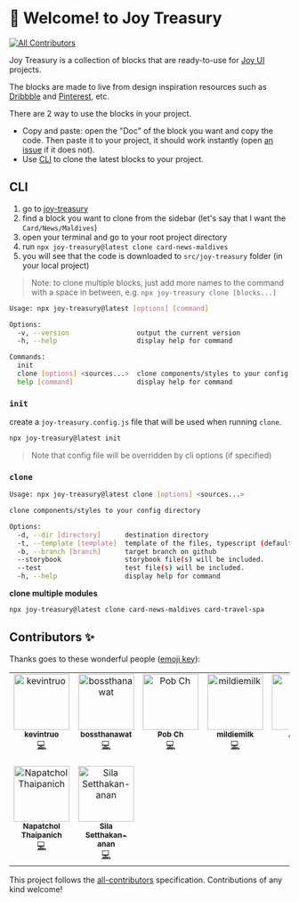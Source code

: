 # 👋 Welcome! to Joy Treasury
<!-- ALL-CONTRIBUTORS-BADGE:START - Do not remove or modify this section -->
[![All Contributors](https://img.shields.io/badge/all_contributors-9-orange.svg?style=flat-square)](#contributors-)
<!-- ALL-CONTRIBUTORS-BADGE:END -->

Joy Treasury is a collection of blocks that are ready-to-use for [Joy UI](https://mui.com/joy-ui/getting-started/) projects.

The blocks are made to live from design inspiration resources such as [Dribbble](https://dribbble.com/) and [Pinterest](https://www.pinterest.com/), etc.

There are 2 way to use the blocks in your project.

- Copy and paste: open the "Doc" of the block you want and copy the code. Then paste it to your project, it should work instantly (open [an issue](https://github.com/siriwatknp/joy-treasury/issues/new) if it does not).
- Use [CLI](#cli) to clone the latest blocks to your project.

## CLI

1. go to [joy-treasury](https://siriwatknp.github.io/joy-treasury/)
2. find a block you want to clone from the sidebar (let's say that I want the `Card/News/Maldives`)
3. open your terminal and go to your root project directory
4. run `npx joy-treasury@latest clone card-news-maldives`
5. you will see that the code is downloaded to `src/joy-treasury` folder (in your local project)

> Note: to clone multiple blocks, just add more names to the command with a space in between, e.g. `npx joy-treasury clone [blocks...]`

```bash
Usage: npx joy-treasury@latest [options] [command]

Options:
  -v, --version                 output the current version
  -h, --help                    display help for command

Commands:
  init
  clone [options] <sources...>  clone components/styles to your config directory
  help [command]                display help for command
```

### `init`

create a `joy-treasury.config.js` file that will be used when running `clone`.

```bash
npx joy-treasury@latest init
```

> Note that config file will be overridden by cli options (if specified)

### `clone`

```bash
Usage: npx joy-treasury@latest clone [options] <sources...>

clone components/styles to your config directory

Options:
  -d, --dir [directory]      destination directory
  -t, --template [template]  template of the files, typescript (default) | javascript
  -b, --branch [branch]      target branch on github
  --storybook                storybook file(s) will be included.
  --test                     test file(s) will be included.
  -h, --help                 display help for command
```

**clone multiple modules**

```bash
npx joy-treasury@latest clone card-news-maldives card-travel-spa
```

## Contributors ✨

Thanks goes to these wonderful people ([emoji key](https://allcontributors.org/docs/en/emoji-key)):

<!-- ALL-CONTRIBUTORS-LIST:START - Do not remove or modify this section -->
<!-- prettier-ignore-start -->
<!-- markdownlint-disable -->
<table>
  <tbody>
    <tr>
      <td align="center" valign="top" width="14.28%"><a href="https://github.com/kevintruo"><img src="https://avatars.githubusercontent.com/u/137844738?v=4?s=100" width="100px;" alt="kevintruo"/><br /><sub><b>kevintruo</b></sub></a><br /><a href="https://github.com/siriwatknp/joy-treasury/commits?author=kevintruo" title="Code">💻</a></td>
      <td align="center" valign="top" width="14.28%"><a href="https://github.com/bossthanawat"><img src="https://avatars.githubusercontent.com/u/29191825?v=4?s=100" width="100px;" alt="bossthanawat"/><br /><sub><b>bossthanawat</b></sub></a><br /><a href="https://github.com/siriwatknp/joy-treasury/commits?author=bossthanawat" title="Code">💻</a></td>
      <td align="center" valign="top" width="14.28%"><a href="https://crispyscript.com"><img src="https://avatars.githubusercontent.com/u/19894957?v=4?s=100" width="100px;" alt="Pob Ch"/><br /><sub><b>Pob Ch</b></sub></a><br /><a href="https://github.com/siriwatknp/joy-treasury/commits?author=pobch" title="Code">💻</a></td>
      <td align="center" valign="top" width="14.28%"><a href="https://github.com/mildiemilk"><img src="https://avatars.githubusercontent.com/u/19834348?v=4?s=100" width="100px;" alt="mildiemilk"/><br /><sub><b>mildiemilk</b></sub></a><br /><a href="https://github.com/siriwatknp/joy-treasury/commits?author=mildiemilk" title="Code">💻</a></td>
      <td align="center" valign="top" width="14.28%"><a href="http://annerez.github.io"><img src="https://avatars.githubusercontent.com/u/98201562?v=4?s=100" width="100px;" alt="Anner"/><br /><sub><b>Anner</b></sub></a><br /><a href="https://github.com/siriwatknp/joy-treasury/commits?author=Annerez" title="Code">💻</a></td>
      <td align="center" valign="top" width="14.28%"><a href="https://github.com/Tlezip"><img src="https://avatars.githubusercontent.com/u/23031414?v=4?s=100" width="100px;" alt="Tlezip"/><br /><sub><b>Tlezip</b></sub></a><br /><a href="https://github.com/siriwatknp/joy-treasury/commits?author=Tlezip" title="Code">💻</a></td>
      <td align="center" valign="top" width="14.28%"><a href="https://github.com/wwasuu"><img src="https://avatars.githubusercontent.com/u/15046290?v=4?s=100" width="100px;" alt="Wasu Winitmontri"/><br /><sub><b>Wasu Winitmontri</b></sub></a><br /><a href="https://github.com/siriwatknp/joy-treasury/commits?author=wwasuu" title="Code">💻</a></td>
    </tr>
    <tr>
      <td align="center" valign="top" width="14.28%"><a href="https://patorseing.github.io"><img src="https://avatars.githubusercontent.com/u/29453220?v=4?s=100" width="100px;" alt="Napatchol Thaipanich"/><br /><sub><b>Napatchol Thaipanich</b></sub></a><br /><a href="https://github.com/siriwatknp/joy-treasury/commits?author=patorseing" title="Code">💻</a></td>
      <td align="center" valign="top" width="14.28%"><a href="https://gitlab.com/fResult"><img src="https://avatars.githubusercontent.com/u/19329932?v=4?s=100" width="100px;" alt="Sila Setthakan-anan"/><br /><sub><b>Sila Setthakan-anan</b></sub></a><br /><a href="https://github.com/siriwatknp/joy-treasury/commits?author=fResult" title="Code">💻</a></td>
    </tr>
  </tbody>
</table>

<!-- markdownlint-restore -->
<!-- prettier-ignore-end -->

<!-- ALL-CONTRIBUTORS-LIST:END -->

This project follows the [all-contributors](https://github.com/all-contributors/all-contributors) specification. Contributions of any kind welcome!